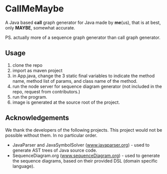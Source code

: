 # CallMeMaybe
A Java based <b>call</b> graph generator for Java made by <b>me</b>(us), that is at best, only <b>MAYBE</b>, somewhat accurate.

PS. actually more of a sequence graph generator than call graph generator.

## Usage
1. clone the repo
2. import as maven project
3. in App.java, change the 3 static final variables to indicate the method name, method list of params, and class name of the method. 
4. run the node server for sequence diagram generator (not included in the repo, request from contributors.)
5. run the program.
6. image is generated at the source root of the project. 

## Acknowledgements
We thank the developers of the following projects. This project would not be possible without them. In no particular order.
* JavaParser and JavaSymbolSolver (www.javaparser.org) - used to generate AST trees of Java source code.
* SequenceDiagram.org (www.sequenceDiagram.org) - used to generate the sequence diagrams, based on their provided DSL (domain specific language).
